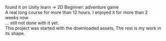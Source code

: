 found it on Unity learn -> 2D Beginner: adventure game  
A real long course for more than 12 hours. I enjoyed it for more than 2 weeks now  
... still not done with it yet.  
This project was started with the downloaded assets, The rest is my work in its shape.
